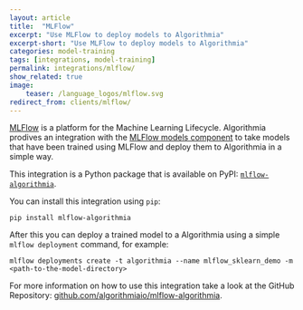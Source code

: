 ```yaml
---
layout: article
title:  "MLFlow"
excerpt: "Use MLFlow to deploy models to Algorithmia"
excerpt-short: "Use MLFlow to deploy models to Algorithmia"
categories: model-training
tags: [integrations, model-training]
permalink: integrations/mlflow/
show_related: true
image:
    teaser: /language_logos/mlflow.svg
redirect_from: clients/mlflow/
---
```


[MLFlow](https://www.mlflow.org) is a platform for the Machine Learning Lifecycle.
Algorithmia prodives an integration with the [MLFlow models component](https://www.mlflow.org/docs/latest/models.html)
to take models that have been trained using MLFlow and deploy them to Algorithmia in a simple way.

This integration is a Python package that is available on PyPI:
[`mlflow-algorithmia`](https://pypi.org/project/mlflow-algorithmia/).

You can install this integration using `pip`:

```
pip install mlflow-algorithmia
```

After this you can deploy a trained model to a Algorithmia using a simple
`mlflow deployment` command, for example:

```
mlflow deployments create -t algorithmia --name mlflow_sklearn_demo -m <path-to-the-model-directory>
```

For more information on how to use this integration take a look at the GitHub Repository:
[github.com/algorithmiaio/mlflow-algorithmia](https://github.com/algorithmiaio/mlflow-algorithmia).
